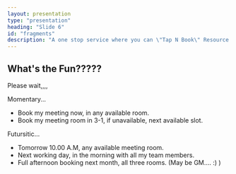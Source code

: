 ```yaml
---
layout: presentation
type: "presentation"
heading: "Slide 6"
id: "fragments"
description: "A one stop service where you can \"Tap N Book\" Resource instantly"
---
```


## What's the Fun?????

Please wait,,,,

Momentary...

- Book my meeting now, in any available room.
- Book my meeting room in 3-1, if unavailable, next available slot.

Futursitic...

- Tomorrow 10.00 A.M, any available meeting room.
- Next working day, in the morning with all my team members.
- Full afternoon booking next month, all three rooms. (May be GM.... :) )
